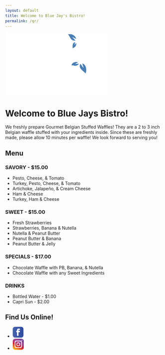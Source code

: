 ```yaml
---
layout: default
title: Welcome to Blue Jay's Bistro!
permalink: /qr/
---
```


<img src="/assets/images/logo-white.svg" alt="Blue Jays Bistro: A Culinary Experience" height="200" class="logo" />

# Welcome to Blue Jays Bistro!

We freshly prepare Gourmet Belgian Stuffed Waffles! They are a 2 to 3 inch
Belgian waffle stuffed with your ingredients inside. Since these are freshly made,
please allow 10 minutes per waffle! We look forward to serving you!

## Menu

### SAVORY - $15.00

<ul>
  <li>Pesto, Cheese, & Tomato</li>
  <li>Turkey, Pesto, Cheese, & Tomato</li>
  <li>Artichoke, Jalapeño, & Cream Cheese</li>
  <li>Ham & Cheese</li>
  <li>Turkey, Ham & Cheese</li>
</ul>

### SWEET - $15.00

<ul>
  <li>Fresh Strawberries</li>
  <li>Strawberries, Banana & Nutella</li>
  <li>Nutella & Peanut Butter</li>
  <li>Peanut Butter & Banana</li>
  <li>Peanut Butter & Jelly</li>
</ul>

### SPECIALS - $17.00

<ul>
  <li>Chocolate Waffle with PB, Banana, & Nutella</li>
  <li>Chocolate Waffle with any Sweet Ingredients</li>
</ul>

### DRINKS

<ul>
  <li>Bottled Water - $1.00</li>
  <li>Capri Sun - $2.00</li>
</ul>

## Find Us Online!

<ul class="social">
  <li><a href="https://facebook.com/bluejaysbistro" target="_blank" rel="noopener"><img src="/assets/images/icon-facebook.png" alt="Facebook" height="36" /></a></li>
  <li><a href="https://www.instagram.com/bluejaysbistro" target="_blank" rel="noopener"><img src="/assets/images/icon-instagram.png" alt="Instagram" height="36" /></a></li>
</ul>
